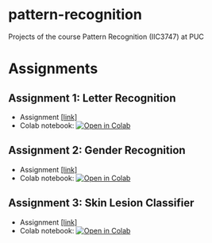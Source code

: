 # pattern-recognition
Projects of the course Pattern Recognition (IIC3747) at PUC

# Assignments

## Assignment 1: Letter Recognition

* Assignment [[link]](https://github.com/pipeton8/pattern-recognition/tree/main/assignments/1%20-%20Letter%20recognition)
* Colab notebook: [![Open in Colab](https://colab.research.google.com/assets/colab-badge.svg)](https://colab.research.google.com/github/pipeton8/pattern-recognition/blob/main/Tarea1_FdC_Patrones.ipynb)

## Assignment 2: Gender Recognition

* Assignment [[link]](https://github.com/pipeton8/pattern-recognition/tree/main/assignments/2%20-%20Gender%20recognition)
* Colab notebook: [![Open in Colab](https://colab.research.google.com/assets/colab-badge.svg)](https://colab.research.google.com/github/pipeton8/pattern-recognition/blob/main/assignments/2%20-%20Gender%20recognition/assignment2_fdc.ipynb)

## Assignment 3: Skin Lesion Classifier

* Assignment [[link]](https://github.com/pipeton8/pattern-recognition/tree/main/assignments/3%20-%20Skin%20lesion%20classifier)
* Colab notebook: [![Open in Colab](https://colab.research.google.com/assets/colab-badge.svg)](https://github.com/pipeton8/pattern-recognition/blob/main/assignments/3%20-%20Skin%20lesion%20classifier/assignment3_fdc.ipynb)
